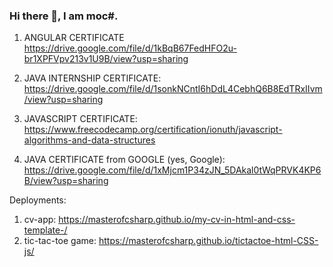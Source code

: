 ### Hi there 👋, I am moc#.

1) ANGULAR CERTIFICATE https://drive.google.com/file/d/1kBqB67FedHFO2u-br1XPFVpv213v1U9B/view?usp=sharing

2) JAVA INTERNSHIP CERTIFICATE: https://drive.google.com/file/d/1sonkNCntI6hDdL4CebhQ6B8EdTRxIIvm/view?usp=sharing

3) JAVASCRIPT CERTIFICATE: https://www.freecodecamp.org/certification/ionuth/javascript-algorithms-and-data-structures

4) JAVA CERTIFICATE from GOOGLE (yes, Google): https://drive.google.com/file/d/1xMjcm1P34zJN_5DAkal0tWqPRVK4KP6B/view?usp=sharing




Deployments: 
1) cv-app: https://masterofcsharp.github.io/my-cv-in-html-and-css-template-/
2) tic-tac-toe game: https://masterofcsharp.github.io/tictactoe-html-CSS-js/

<!--
**masterofcsharp/masterofcsharp** is a ✨ _special_ ✨ repository because its `README.md` (this file) appears on your GitHub profile.

Here are some ideas to get you started:

- 🔭 I’m currently working on ...
- 🌱 I’m currently learning ...
- 👯 I’m looking to collaborate on ...
- 🤔 I’m looking for help with ...
- 💬 Ask me about ...
- 📫 How to reach me: ...
- 😄 Pronouns: ...
- ⚡ Fun fact: ...
-->
